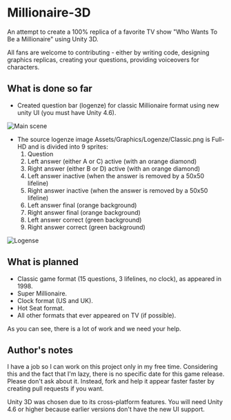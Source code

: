 Millionaire-3D
==============

An attempt to create a 100% replica of a favorite TV show "Who Wants To Be a Millionaire" using Unity 3D.

All fans are welcome to contributing - either by writing code, designing graphics replicas, creating your questions, providing voiceovers for characters. 


What is done so far
-------------------

* Created question bar (logenze) for classic Millionaire format using new unity UI (you must have Unity 4.6).

![Main scene](https://raw.githubusercontent.com/ua2004/Millionaire-3D/master/Extras/screen1.png)

* The source logenze image Assets/Graphics/Logenze/Classic.png is Full-HD and is divided into 9 sprites:
  1. Question
  2. Left answer (either A or C) active (with an orange diamond)
  3. Right answer (either B or D) active (with an orange diamond)
  4. Left answer inactive (when the answer is removed by a 50x50 lifeline)
  5. Right answer inactive (when the answer is removed by a 50x50 lifeline)
  6. Left answer final (orange background)
  7. Right answer final (orange background)
  8. Left answer correct (green background)
  9. Right answer correct (green background)

![Logense](https://raw.githubusercontent.com/ua2004/Millionaire-3D/master/Assets/Graphics/Logenze/Classic.png)


What is planned
---------------
* Classic game format (15 questions, 3 lifelines, no clock), as appeared in 1998.
* Super Millionaire.
* Clock format (US and UK).
* Hot Seat format.
* All other formats that ever appeared on TV (if possible).

As you can see, there is a lot of work and we need your help.


Author's notes
-------------------
I have a job so I can work on this project only in my free time. Considering this and the fact that I'm lazy, there is no specific date for this game release. Please don't ask about it. Instead, fork and help it appear faster faster by creating pull requests if you want.

Unity 3D was chosen due to its cross-platform features. You will need Unity 4.6 or higher because earlier versions don't have the new UI support.
